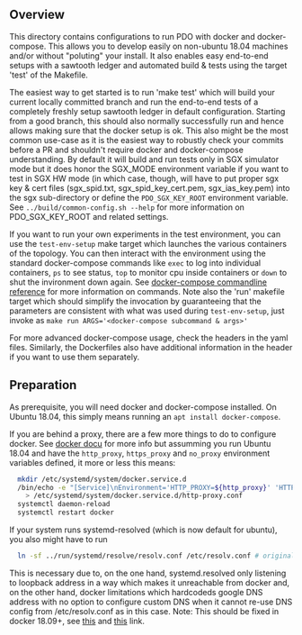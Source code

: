 <!---
Licensed under Creative Commons Attribution 4.0 International License
https://creativecommons.org/licenses/by/4.0/
--->

Overview
-------------
This directory contains configurations to run PDO with docker and docker-compose.
This allows you to develop easily on non-ubuntu 18.04 machines and/or without "poluting" your install.
It also enables easy end-to-end setups with a sawtooth ledger and automated build & tests using the target 'test' of the Makefile.

The easiest way to get started is to run 'make test' which will build your current
locally committed branch and run the end-to-end tests of a completely freshly setup
sawtooth ledger in default configuration.
Starting from a good branch, this should also normally successfully run and hence
allows making sure that the docker setup is ok.
This also might be the most common use-case as it is the easiest way to robustly check your
commits before a PR and shouldn't require docker and docker-compose understanding.
By default it will build and run tests only in SGX simulator mode but it does honor
the SGX_MODE environment variable if you want to test in SGX HW mode (in which case, though,
will have to put proper sgx key & cert files (sgx_spid.txt, sgx_spid_key_cert.pem, sgx_ias_key.pem)
into the sgx sub-directory or define the `PDO_SGX_KEY_ROOT` environment variable.
See `../build/common-config.sh --help` for more information on PDO_SGX_KEY_ROOT and related settings.

If you want to run your own experiments in the test environment, you can use the `test-env-setup`
make target which launches the various containers of the topology. You can then
interact with the environment using the standard docker-compose commands like
`exec` to log into individual containers, `ps` to see status, `top` to monitor
cpu inside containers or `down` to shut the invironment down again.
See [docker-compose commandline reference](https://docs.docker.com/compose/reference/)
for more information on commands.  Note also the 'run' makefile target which
should simplify the invocation by guaranteeing that the parameters are consistent
with what was used during `test-env-setup`, just invoke as `make run ARGS='<docker-compose subcommand & args>'`

For more advanced docker-compose usage, check the headers in the yaml files.
Similarly, the Dockerfiles also have additional information in the header if you want
to use them separately.

Preparation
-------------
As prerequisite, you will need docker and docker-compose installed.
On Ubuntu 18.04, this simply means running an `apt install docker-compose`.

If you are behind a proxy, there are a few more things to do to configure docker.
See [docker docu](https://docs.docker.com/config/daemon/systemd/#httphttps-proxy)
for more info but assumming you run Ubuntu 18.04 and have the `http_proxy`, `https_proxy`
and `no_proxy` environment variables defined, it more or less this means:
```bash
  mkdir /etc/systemd/system/docker.service.d
  /bin/echo -e "[Service]\nEnvironment='HTTP_PROXY=${http_proxy}' 'HTTPS_PROXY=${https_proxy}' 'NO_PROXY=${no_proxy}'\n" \
    > /etc/systemd/system/docker.service.d/http-proxy.conf
  systemctl daemon-reload
  systemctl restart docker
```
If your system runs systemd-resolved (which is now default for ubuntu),
you also might have to run
```bash
  ln -sf ../run/systemd/resolve/resolv.conf /etc/resolv.conf # originally was ../run/systemd/resolve/stub-resolv.conf
```
This is necessary due to, on the one hand, systemd.resolved only listening to loopback address in a way
which makes it unreachable from docker and, on the other hand, docker limitations which
hardcodeds google DNS address with no option to configure custom DNS when it cannot re-use DNS config
from /etc/resolv.conf as in this case.
Note: This should be fixed in docker 18.09+, see [this](https://github.com/moby/moby/pull/37485)
and [this](https://github.com/docker/libnetwork/issues/2068) link.
